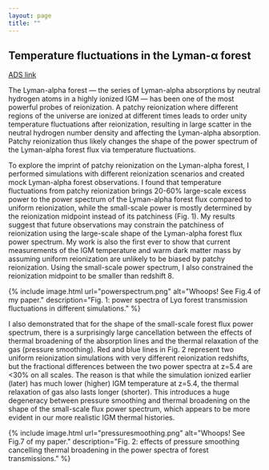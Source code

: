 ```yaml
---
layout: page
title: ""
---
```


## Temperature fluctuations in the Lyman-&alpha; forest

[ADS link](https://ui.adsabs.harvard.edu/abs/2019MNRAS.490.3177W/abstract)

The Lyman-alpha forest — the series of Lyman-alpha absorptions by neutral hydrogen atoms in a highly ionized IGM — has been one of the most powerful probes of reionization. A patchy reionization where different regions of the universe are ionized at different times leads to order unity temperature fluctuations after reionization, resulting in large scatter in the neutral hydrogen number density and affecting the Lyman-alpha absorption. Patchy reionization thus likely changes the shape of the power spectrum of the Lyman-alpha forest flux via temperature fluctuations.

To explore the imprint of patchy reionization on the Lyman-alpha forest, I performed simulations with different reionization scenarios and created mock Lyman-alpha forest observations. I found that temperature fluctuations from patchy reionization brings 20-60% large-scale excess power to the power spectrum of the Lyman-alpha forest flux compared to uniform reionization, while the small-scale power is mostly determined by the reionization midpoint instead of its patchiness (Fig. 1). My results suggest that future observations may constrain the patchiness of reionization using the large-scale shape of the Lyman-alpha forest flux power spectrum. My work is also the first ever to show that current measurements of the IGM temperature and warm dark matter mass by assuming uniform reionization are unlikely to be biased by patchy reionization. Using the small-scale power spectrum, I also constrained the reionization midpoint to be smaller than redshift 8.

{% include image.html url="powerspectrum.png" alt="Whoops! See Fig.4 of my paper." description="Fig. 1: power spectra of Ly&alpha; forest transmission fluctuations in different simulations." %}

I also demonstrated that for the shape of the small-scale forest flux power spectrum, there is a surprisingly large cancellation between the effects of thermal broadening of the absorption lines and the thermal relaxation of the gas (pressure smoothing). Red and blue lines in Fig. 2 represent two uniform reionization simulations with very different reionization redshifts, but the fractional differences between the two power spectra at z=5.4 are &lt;30% on all scales. The reason is that while the simulation ionized earlier (later) has much lower (higher) IGM temperature at z=5.4, the thermal relaxation of gas also lasts longer (shorter). This introduces a huge degeneracy between pressure smoothing and thermal broadening on the shape of the small-scale flux power spectrum, which appears to be more evident in our more realistic IGM thermal histories. 

{% include image.html url="pressuresmoothing.png" alt="Whoops! See Fig.7 of my paper." description="Fig. 2: effects of pressure smoothing cancelling thermal broadening in the power spectra of forest transmissions." %}

